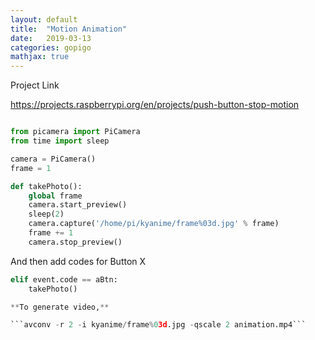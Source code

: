 ```yaml
---
layout: default
title:  "Motion Animation"
date:   2019-03-13 
categories: gopigo
mathjax: true
---
```

Project Link

https://projects.raspberrypi.org/en/projects/push-button-stop-motion



```python

from picamera import PiCamera
from time import sleep

camera = PiCamera()
frame = 1

def takePhoto(): 
    global frame
    camera.start_preview()
    sleep(2)
    camera.capture('/home/pi/kyanime/frame%03d.jpg' % frame)
    frame += 1
    camera.stop_preview()
```

And then add codes for Button X  

```python
elif event.code == aBtn:
    takePhoto()

**To generate video,**  

```avconv -r 2 -i kyanime/frame%03d.jpg -qscale 2 animation.mp4```